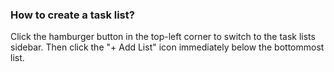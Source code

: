 ### How to create a task list?

Click the hamburger button in the top-left corner to switch to the task lists sidebar. Then click the "+ Add List" icon immediately below the bottommost list.

